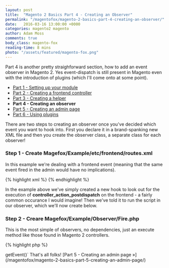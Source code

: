 ```yaml
---
layout: post
title:  "Magento 2 Basics Part 4 - Creating an Observer"
permalink: "/magentofox/magento-2-basics-part-4-creating-an-observer/"
date:   2016-03-16 13:00:00 +0000
categories: magento2 magento
author: Adam Moss
comments: true
body_class: magento-fox
reading-time: 8 mins
photo: "/assets/featured/magento-fox.png"
---
```


Part 4 is another pretty straighforward section, how to add an event observer in Magento 2. Yes event-dispatch is still present in Magento even with the introduction of plugins (which I'll come onto at some point).

- [Part 1 - Setting up your module](/magentofox/magento-2-basics-part-1-setting-up-your-module/)
- [Part 2 - Creating a frontend controller](/magentofox/magento-2-basics-part-2-creating-a-frontend-controller/)
- [Part 3 - Creating a helper](/magentofox/magento-2-basics-part-3-creating-a-helper/)
- **Part 4 - Creating an observer**
- [Part 5 - Creating an admin page](/magentofox/magento-2-basics-part-5-creating-an-admin-page/)
- [Part 6 - Using plugins](/magentofox/magento-2-basics-part-6-using-plugins/)

There are two steps to creating an observer once you've decided which event you want to hook into. First you declare it in a brand-spanking new XML file and then you create the observer class, a separate class for each observer!

### Step 1 - Create Magefox/Example/etc/frontend/routes.xml

In this example we're dealing with a frontend event (meaning that the same event fired in the admin would have no implications).

{% highlight xml %}
<config xmlns:xsi="http://www.w3.org/2001/XMLSchema-instance" xsi:noNamespaceSchemaLocation="urn:magento:framework:Event/etc/events.xsd">
    <event name="controller_action_postdispatch">
        <observer name="magefox.fire" instance="Magefox\Example\Observer\Fire" />
    </event>
</config>
{% endhighlight %}

In the example above we've simply created a new hook to look out for the execution of **controller_action_postdispatch** on the frontend - a fairly common occurance I would imagine! Then we've told it to run the script in our observer, which we'll now create below.

### Step 2 - Creare Magefox/Example/Observer/Fire.php

This is the most simple of observers, no dependencies, just an execute method like those found in Magento 2 controllers.

{% highlight php %}
<?php
namespace Magefox\Example\Observer;

use Magento\Framework\Event\ObserverInterface;

class Fire implements ObserverInterface
{
    /**
     * Test observer to echo "Done"
     *
     * @param \Magento\Framework\Event\Observer $observer
     *
     */
    public function execute(\Magento\Framework\Event\Observer $observer)
    {
        echo "Done";
    }
}
{% endhighlight %}

"Done" will now be echoed annoyingly at the top of the page when the event is dispatched. As with Magento 1 observer data can be accessed with `$observer->getEvent()`

That's all folks!

[Part 5 - Creating an admin page &raquo;](/magentofox/magento-2-basics-part-5-creating-an-admin-page/)